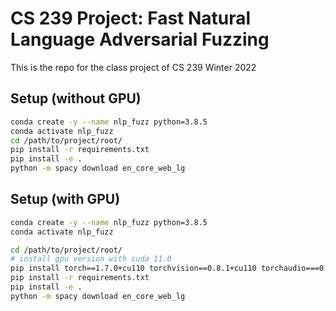 # CS 239 Project: Fast Natural Language Adversarial Fuzzing

This is the repo for the class project of CS 239 Winter 2022

## Setup (without GPU)

```bash
conda create -y --name nlp_fuzz python=3.8.5
conda activate nlp_fuzz
cd /path/to/project/root/
pip install -r requirements.txt
pip install -e .
python -m spacy download en_core_web_lg
```

## Setup (with GPU)

```bash
conda create -y --name nlp_fuzz python=3.8.5
conda activate nlp_fuzz

cd /path/to/project/root/
# install gpu version with cuda 11.0
pip install torch==1.7.0+cu110 torchvision==0.8.1+cu110 torchaudio===0.7.0 -f https://download.pytorch.org/whl/torch_stable.html
pip install -r requirements.txt
pip install -e .
python -m spacy download en_core_web_lg
```
